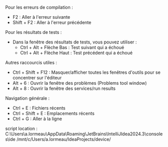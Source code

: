   Pour les erreurs de compilation :
  - F2 : Aller à l'erreur suivante
  - Shift + F2 : Aller à l'erreur précédente

  Pour les résultats de tests :
  - Dans la fenêtre des résultats de tests, vous pouvez utiliser :
    - Ctrl + Alt + Flèche Bas : Test suivant qui a échoué
    - Ctrl + Alt + Flèche Haut : Test précédent qui a échoué

  Autres raccourcis utiles :
  - Ctrl + Shift + F12 : Masquer/afficher toutes les fenêtres d'outils pour se concentrer sur l'éditeur
  - Alt + 6 : Ouvrir la fenêtre des problèmes (Problems tool window)
  - Alt + 8 : Ouvrir la fenêtre des services/run results

  Navigation générale :
  - Ctrl + E : Fichiers récents
  - Ctrl + Shift + E : Emplacements récents
  - Ctrl + G : Aller à la ligne

  script location : C:\Users\a.lormeau\AppData\Roaming\JetBrains\IntelliJIdea2024.3\consoles\ide
/mnt/c/Users/a.lormeau/IdeaProjects/device/
